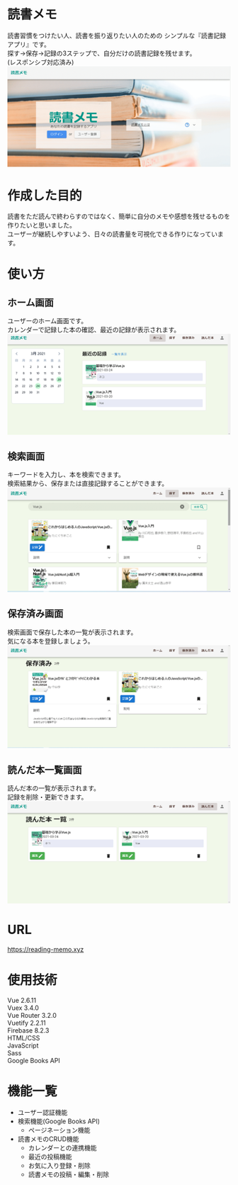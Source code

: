 # 読書メモ
読書習慣をつけたい人、読書を振り返りたい人のための  シンプルな『読書記録アプリ』です。<br>
探す→保存→記録の3ステップで、自分だけの読書記録を残せます。<br>
(レスポンシブ対応済み)<br>
![トップ](src/assets/img/reading-memo.png)

# 作成した目的
読書をただ読んで終わらすのではなく、簡単に自分のメモや感想を残せるものを作りたいと思いました。<br>
ユーザーが継続しやすいよう、日々の読書量を可視化できる作りになっています。

# 使い方
## ホーム画面
ユーザーのホーム画面です。  
カレンダーで記録した本の確認、最近の記録が表示されます。  
![ホーム](src/assets/img/userhome.png)

## 検索画面
キーワードを入力し、本を検索できます。  
検索結果から、保存または直接記録することができます。  
![検索](src/assets/img/search.png)

## 保存済み画面
検索画面で保存した本の一覧が表示されます。  
気になる本を登録しましょう。  
![保存済み](src/assets/img/keeplist.png)

## 読んだ本一覧画面
読んだ本の一覧が表示されます。  
記録を削除・更新できます。  
![読んだ本](src/assets/img/readbooks.png)


# URL
https://reading-memo.xyz

# 使用技術
Vue 2.6.11  
Vuex 3.4.0  
Vue Router 3.2.0  
Vuetify 2.2.11  
Firebase 8.2.3  
HTML/CSS  
JavaScript  
Sass  
Google Books API  

# 機能一覧
- ユーザー認証機能
- 検索機能(Google Books API)
  - ページネーション機能
- 読書メモのCRUD機能
  - カレンダーとの連携機能
  - 最近の投稿機能
  - お気に入り登録・削除
  - 読書メモの投稿・編集・削除
